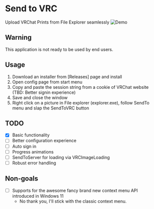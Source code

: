 # Send to VRC
Upload VRChat Prints from File Explorer seamlessly
![Demo](https://github.com/user-attachments/assets/c6d94db2-4b71-45bc-a646-dd90ffd7f27a)

## Warning
This application is not ready to be used by end users.

## Usage
1. Download an installer from [Releases] page and install
2. Open config page from start menu
3. Copy and paste the session string from a cookie of VRChat website (TBD: Better signin experience)
4. Save and close the window
5. Right click on a picture in File explorer (explorer.exe), follow SendTo menu and slap the SendToVRC button

## TODO
- [x] Basic functionality
- [ ] Better configuration experience
- [ ] Auto sign in
- [ ] Progress animations
- [ ] SendToServer for loading via VRCImageLoading
- [ ] Robust error handling

## Non-goals
- [ ] Supports for the awesome fancy brand new context menu API introduced in Windows 11
    - No thank you, I'll stick with the classic context menu.
